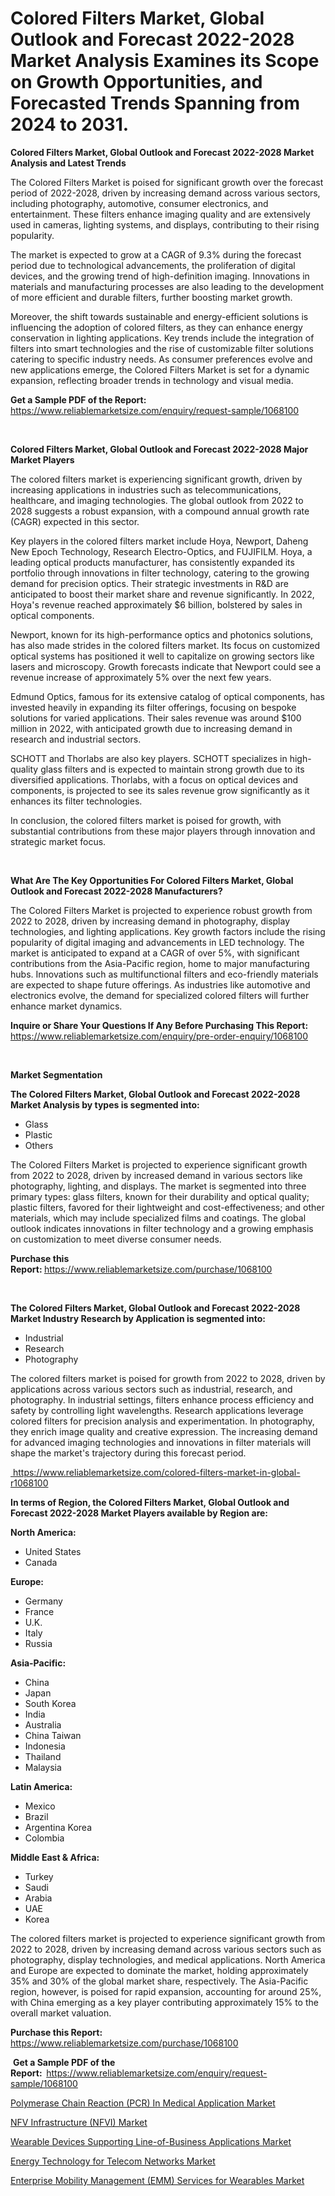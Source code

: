 <p><h1>Colored Filters Market, Global Outlook and Forecast 2022-2028 Market Analysis Examines its Scope on Growth Opportunities, and Forecasted Trends Spanning from 2024 to 2031.</h1></p><p><strong>Colored Filters Market, Global Outlook and Forecast 2022-2028 Market Analysis and Latest Trends</strong></p>
<p><p>The Colored Filters Market is poised for significant growth over the forecast period of 2022-2028, driven by increasing demand across various sectors, including photography, automotive, consumer electronics, and entertainment. These filters enhance imaging quality and are extensively used in cameras, lighting systems, and displays, contributing to their rising popularity.</p><p>The market is expected to grow at a CAGR of 9.3% during the forecast period due to technological advancements, the proliferation of digital devices, and the growing trend of high-definition imaging. Innovations in materials and manufacturing processes are also leading to the development of more efficient and durable filters, further boosting market growth.</p><p>Moreover, the shift towards sustainable and energy-efficient solutions is influencing the adoption of colored filters, as they can enhance energy conservation in lighting applications. Key trends include the integration of filters into smart technologies and the rise of customizable filter solutions catering to specific industry needs. As consumer preferences evolve and new applications emerge, the Colored Filters Market is set for a dynamic expansion, reflecting broader trends in technology and visual media.</p></p>
<p><strong>Get a Sample PDF of the Report:&nbsp;</strong> <a href="https://www.reliablemarketsize.com/enquiry/request-sample/1068100?utm_campaign=1175&utm_medium=2&utm_source=Github&utm_content=ia&utm_term=11102024&utm_id=colored-filters-market-global-outlook-and-forecast-2022-2028">https://www.reliablemarketsize.com/enquiry/request-sample/1068100</a></p>
<p>&nbsp;</p>
<p><strong>Colored Filters Market, Global Outlook and Forecast 2022-2028 Major Market Players</strong></p>
<p><p>The colored filters market is experiencing significant growth, driven by increasing applications in industries such as telecommunications, healthcare, and imaging technologies. The global outlook from 2022 to 2028 suggests a robust expansion, with a compound annual growth rate (CAGR) expected in this sector.</p><p>Key players in the colored filters market include Hoya, Newport, Daheng New Epoch Technology, Research Electro-Optics, and FUJIFILM. Hoya, a leading optical products manufacturer, has consistently expanded its portfolio through innovations in filter technology, catering to the growing demand for precision optics. Their strategic investments in R&D are anticipated to boost their market share and revenue significantly. In 2022, Hoya's revenue reached approximately $6 billion, bolstered by sales in optical components.</p><p>Newport, known for its high-performance optics and photonics solutions, has also made strides in the colored filters market. Its focus on customized optical systems has positioned it well to capitalize on growing sectors like lasers and microscopy. Growth forecasts indicate that Newport could see a revenue increase of approximately 5% over the next few years.</p><p>Edmund Optics, famous for its extensive catalog of optical components, has invested heavily in expanding its filter offerings, focusing on bespoke solutions for varied applications. Their sales revenue was around $100 million in 2022, with anticipated growth due to increasing demand in research and industrial sectors.</p><p>SCHOTT and Thorlabs are also key players. SCHOTT specializes in high-quality glass filters and is expected to maintain strong growth due to its diversified applications. Thorlabs, with a focus on optical devices and components, is projected to see its sales revenue grow significantly as it enhances its filter technologies. </p><p>In conclusion, the colored filters market is poised for growth, with substantial contributions from these major players through innovation and strategic market focus.</p></p>
<p>&nbsp;</p>
<p><strong>What Are The Key Opportunities For Colored Filters Market, Global Outlook and Forecast 2022-2028 Manufacturers?</strong></p>
<p><p>The Colored Filters Market is projected to experience robust growth from 2022 to 2028, driven by increasing demand in photography, display technologies, and lighting applications. Key growth factors include the rising popularity of digital imaging and advancements in LED technology. The market is anticipated to expand at a CAGR of over 5%, with significant contributions from the Asia-Pacific region, home to major manufacturing hubs. Innovations such as multifunctional filters and eco-friendly materials are expected to shape future offerings. As industries like automotive and electronics evolve, the demand for specialized colored filters will further enhance market dynamics.</p></p>
<p><strong>Inquire or Share Your Questions If Any Before Purchasing This Report:</strong> <a href="https://www.reliablemarketsize.com/enquiry/pre-order-enquiry/1068100?utm_campaign=1175&utm_medium=2&utm_source=Github&utm_content=ia&utm_term=11102024&utm_id=colored-filters-market-global-outlook-and-forecast-2022-2028">https://www.reliablemarketsize.com/enquiry/pre-order-enquiry/1068100</a></p>
<p>&nbsp;</p>
<p><strong>Market Segmentation</strong></p>
<p><strong>The Colored Filters Market, Global Outlook and Forecast 2022-2028 Market Analysis by types is segmented into:</strong></p>
<p><ul><li>Glass</li><li>Plastic</li><li>Others</li></ul></p>
<p><p>The Colored Filters Market is projected to experience significant growth from 2022 to 2028, driven by increased demand in various sectors like photography, lighting, and displays. The market is segmented into three primary types: glass filters, known for their durability and optical quality; plastic filters, favored for their lightweight and cost-effectiveness; and other materials, which may include specialized films and coatings. The global outlook indicates innovations in filter technology and a growing emphasis on customization to meet diverse consumer needs.</p></p>
<p><strong>Purchase this Report:&nbsp;</strong><a href="https://www.reliablemarketsize.com/purchase/1068100?utm_campaign=1175&utm_medium=2&utm_source=Github&utm_content=ia&utm_term=11102024&utm_id=colored-filters-market-global-outlook-and-forecast-2022-2028">https://www.reliablemarketsize.com/purchase/1068100</a></p>
<p>&nbsp;</p>
<p><strong>The Colored Filters Market, Global Outlook and Forecast 2022-2028 Market Industry Research by Application is segmented into:</strong></p>
<p><ul><li>Industrial</li><li>Research</li><li>Photography</li></ul></p>
<p><p>The colored filters market is poised for growth from 2022 to 2028, driven by applications across various sectors such as industrial, research, and photography. In industrial settings, filters enhance process efficiency and safety by controlling light wavelengths. Research applications leverage colored filters for precision analysis and experimentation. In photography, they enrich image quality and creative expression. The increasing demand for advanced imaging technologies and innovations in filter materials will shape the market's trajectory during this forecast period.</p></p>
<p><a href="https://www.reliablemarketsize.com/colored-filters-market-in-global-r1068100?utm_campaign=1175&utm_medium=2&utm_source=Github&utm_content=ia&utm_term=11102024&utm_id=colored-filters-market-global-outlook-and-forecast-2022-2028">&nbsp;https://www.reliablemarketsize.com/colored-filters-market-in-global-r1068100</a></p>
<p><strong>In terms of Region, the Colored Filters Market, Global Outlook and Forecast 2022-2028 Market Players available by Region are:</strong></p>
<p>
    <p> <strong> North America: </strong>
        <ul>
            <li>United States</li>
            <li>Canada</li>
        </ul>
        </p> 
    <p> <strong> Europe: </strong>
        <ul>
            <li>Germany</li>
            <li>France</li>
            <li>U.K.</li>
            <li>Italy</li>
            <li>Russia</li>
        </ul>
        </p> 
    <p> <strong> Asia-Pacific: </strong>
        <ul>
            <li>China</li>
            <li>Japan</li>
            <li>South Korea</li>
            <li>India</li>
            <li>Australia</li>
            <li>China Taiwan</li>
            <li>Indonesia</li>
            <li>Thailand</li>
            <li>Malaysia</li>
        </ul>
        </p> 
    <p> <strong> Latin America: </strong>
        <ul>
            <li>Mexico</li>
            <li>Brazil</li>
            <li>Argentina Korea</li>
            <li>Colombia</li>
        </ul>
        </p> 
    <p> <strong> Middle East & Africa: </strong>
        <ul>
            <li>Turkey</li>
            <li>Saudi</li>
            <li>Arabia</li>
            <li>UAE</li>
            <li>Korea</li>
        </ul>
    </p>
    </p>
<p><p>The colored filters market is projected to experience significant growth from 2022 to 2028, driven by increasing demand across various sectors such as photography, display technologies, and medical applications. North America and Europe are expected to dominate the market, holding approximately 35% and 30% of the global market share, respectively. The Asia-Pacific region, however, is poised for rapid expansion, accounting for around 25%, with China emerging as a key player contributing approximately 15% to the overall market valuation.</p></p>
<p><strong>Purchase this Report: </strong><a href="https://www.reliablemarketsize.com/purchase/1068100?utm_campaign=1175&utm_medium=2&utm_source=Github&utm_content=ia&utm_term=11102024&utm_id=colored-filters-market-global-outlook-and-forecast-2022-2028">https://www.reliablemarketsize.com/purchase/1068100</a></p>
<p>&nbsp;<strong>Get a Sample PDF of the Report:&nbsp;&nbsp;</strong><a href="https://www.reliablemarketsize.com/enquiry/request-sample/1068100?utm_campaign=1175&utm_medium=2&utm_source=Github&utm_content=ia&utm_term=11102024&utm_id=colored-filters-market-global-outlook-and-forecast-2022-2028">https://www.reliablemarketsize.com/enquiry/request-sample/1068100</a></p>
<p><strong></strong></p>
<p><p><a href="https://www.linkedin.com/pulse/polymerase-chain-reaction-pcr-medical-application-market-opportunities-uyiec?utm_campaign=1175&utm_medium=2&utm_source=Github&utm_content=ia&utm_term=11102024&utm_id=colored-filters-market-global-outlook-and-forecast-2022-2028">Polymerase Chain Reaction (PCR) In Medical Application Market</a></p><p><a href="https://issuu.com/reportprime-2/docs/nfv-infrastructure-nfvi-market-size_3c6bc596186f51?utm_campaign=1175&utm_medium=2&utm_source=Github&utm_content=ia&utm_term=11102024&utm_id=colored-filters-market-global-outlook-and-forecast-2022-2028">NFV Infrastructure (NFVI) Market</a></p><p><a href="https://www.linkedin.com/pulse/global-wearable-devices-supporting-line-of-business-applications-ca7oe?utm_campaign=1175&utm_medium=2&utm_source=Github&utm_content=ia&utm_term=11102024&utm_id=colored-filters-market-global-outlook-and-forecast-2022-2028">Wearable Devices Supporting Line-of-Business Applications Market</a></p><p><a href="https://issuu.com/reportprime-2/docs/energy-technology-for-telecom-netwo_275f39f49897e0?utm_campaign=1175&utm_medium=2&utm_source=Github&utm_content=ia&utm_term=11102024&utm_id=colored-filters-market-global-outlook-and-forecast-2022-2028">Energy Technology for Telecom Networks Market</a></p><p><a href="https://www.linkedin.com/pulse/enterprise-mobility-management-emm-services-wearables-hgyvc?utm_campaign=1175&utm_medium=2&utm_source=Github&utm_content=ia&utm_term=11102024&utm_id=colored-filters-market-global-outlook-and-forecast-2022-2028">Enterprise Mobility Management (EMM) Services for Wearables Market</a></p></p>